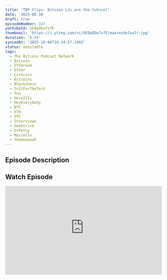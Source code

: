 ```yaml
---
title: 'TBP Clips: Bitcoin L2s are the future?'
date: '2025-05-10'
draft: true
episodeNumber: 147
youtubeId: UE9pDDw7sfE
thumbnail: 'https://i.ytimg.com/vi/UE9pDDw7sfE/maxresdefault.jpg'
duration: '6:43'
syncedAt: '2025-10-06T18:34:57.240Z'
status: available
tags:
  - The Bitcoin Podcast Network
  - Bitcoin
  - Ethereum
  - Ether
  - Litecoin
  - Altcoins
  - Blockchain
  - InItForTheTech
  - Fun
  - HereItIs
  - HeyEverybody
  - BTC
  - ETH
  - ETC
  - Interviews
  - Demetrick
  - DrPetty
  - Marcello
  - Yeeeeaaaah
---
```

## Episode Description



## Watch Episode

<div style="position: relative; padding-bottom: 56.25%; height: 0; overflow: hidden;">
  <iframe
    src="https://www.youtube-nocookie.com/embed/UE9pDDw7sfE"
    style="position: absolute; top: 0; left: 0; width: 100%; height: 100%;"
    frameborder="0"
    allow="accelerometer; autoplay; clipboard-write; encrypted-media; gyroscope; picture-in-picture"
    allowfullscreen
  ></iframe>
</div>

